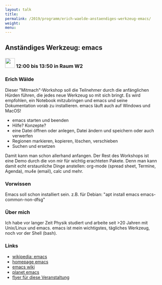```yaml
---
layout: talk
title:
permalink: /2019/programm/erich-waelde-anstaendiges-werkzeug-emacs/
weight:
menu:
---
```

## Anständiges Werkzeug: emacs

### <img height = "32" src="../../../images/workshop.svg"> 12:00 bis 13:50 in Raum W2

### Erich Wälde

Dieser "Mitmach"-Workshop soll die Teilnehmer durch die anfänglichen Hürden führen, die jedes neue Werkzeug so mit sich bringt. Es wird empfohlen, ein Notebook mitzubringen und emacs und seine Dokumentation vorab zu installieren. emacs läuft auch auf Windows und MacOS!  
- emacs starten und beenden  
- Hilfe? Konzepte?  
- eine Datei öffnen oder anlegen, Datei ändern und speichern oder auch verwerfen  
- Regionen markieren, kopieren, löschen, verschieben  
- Suchen und ersetzen

Damit kann man schon allerhand anfangen. Der Rest des Workshops ist eine Demo durch die von mir für wichtig erachteten Pakete. Denn man kann damit echt erstaunliche Dinge anstellen: org-mode (spread sheet, Termine, Agenda), mu4e (email), calc und mehr.

### Vorwissen

Emacs soll schon installiert sein. z.B. für Debian: "apt install emacs emacs-common-non-dfsg"

### Über mich

Ich habe vor langer Zeit Physik studiert und arbeite seit >20 Jahren mit Unix/Linux und emacs. emacs ist mein wichtigstes, tägliches Werkzeug, noch vor der Shell (bash).

### Links

- <a href="https://de.wikipedia.org/wiki/Emacs" target="_blank">wikipedia: emacs</a>
- <a href="https://www.gnu.org/software/emacs/" target="_blank">homepage emacs</a>
- <a href="https://www.emacswiki.org/" target="_blank">emacs wiki</a>
- <a href="https://planet.emacslife.com" target="_blank">planet emacs</a>
- <a href="https://gitlab.com/erwaelde/public_files/blob/master/de/emacs-flyer.pdf" target="_blank">flyer für diese Veranstaltung</a>